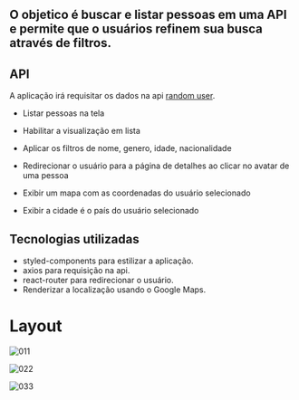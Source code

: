 ## O objetico é buscar e listar pessoas em uma API e permite que o usuários refinem sua busca através de filtros.

## API

A aplicação irá requisitar os dados na api [random user](https://randomuser.me/).

- Listar pessoas na tela

- Habilitar a visualização em lista

- Aplicar os filtros de nome, genero, idade, nacionalidade

- Redirecionar o usuário para a página de detalhes ao clicar no avatar de uma pessoa

- Exibir um mapa com as coordenadas do usuário selecionado

- Exibir a cidade é o país do usuário selecionado

## Tecnologias utilizadas

- styled-components para estilizar a aplicação.
- axios para requisição na api.
- react-router para redirecionar o usuário.
- Renderizar a localização usando o Google Maps.

# Layout

![011](https://user-images.githubusercontent.com/39178001/174154807-6452aba0-ef23-451b-a04d-28f006b396ae.png)

![022](https://user-images.githubusercontent.com/39178001/174154845-1a768dbc-298b-4e0b-9772-ab6a2e53463d.png)

![033](https://user-images.githubusercontent.com/39178001/174154871-66bb3662-36b2-4ad3-98d9-d6342a2bd9e8.png)
